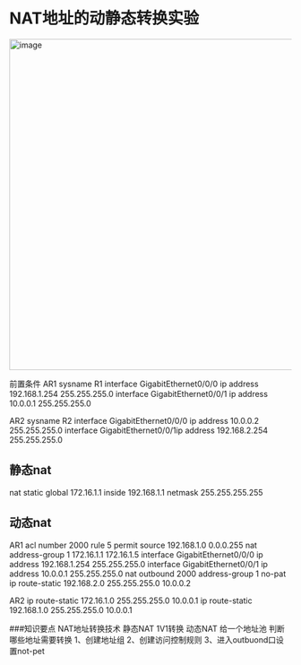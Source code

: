 # NAT地址的动静态转换实验
<img width="1239" height="591" alt="image" src="https://github.com/user-attachments/assets/481fc0e1-aaaa-45a8-9506-84b70465f5e0" />

前置条件 AR1 sysname R1
interface GigabitEthernet0/0/0 ip address 192.168.1.254 255.255.255.0
interface GigabitEthernet0/0/1 ip address 10.0.0.1 255.255.255.0

AR2 sysname R2
interface GigabitEthernet0/0/0 ip address 10.0.0.2 255.255.255.0
interface GigabitEthernet0/0/1ip address 192.168.2.254 255.255.255.0

## 静态nat 
nat static global 172.16.1.1 inside 192.168.1.1 netmask 255.255.255.255 

## 动态nat
AR1 acl number 2000
rule 5 permit source 192.168.1.0 0.0.0.255
nat address-group 1 172.16.1.1 172.16.1.5
interface GigabitEthernet0/0/0 ip address 192.168.1.254 255.255.255.0
interface GigabitEthernet0/0/1 ip address 10.0.0.1 255.255.255.0
nat outbound 2000 address-group 1 no-pat
ip route-static 192.168.2.0 255.255.255.0 10.0.0.2

AR2
ip route-static 172.16.1.0 255.255.255.0 10.0.0.1
ip route-static 192.168.1.0 255.255.255.0 10.0.0.1

###知识要点
NAT地址转换技术
静态NAT 1V1转换
动态NAT
给一个地址池
判断哪些地址需要转换
1、创建地址组
2、创建访问控制规则
3、进入outbuond口设置not-pet
